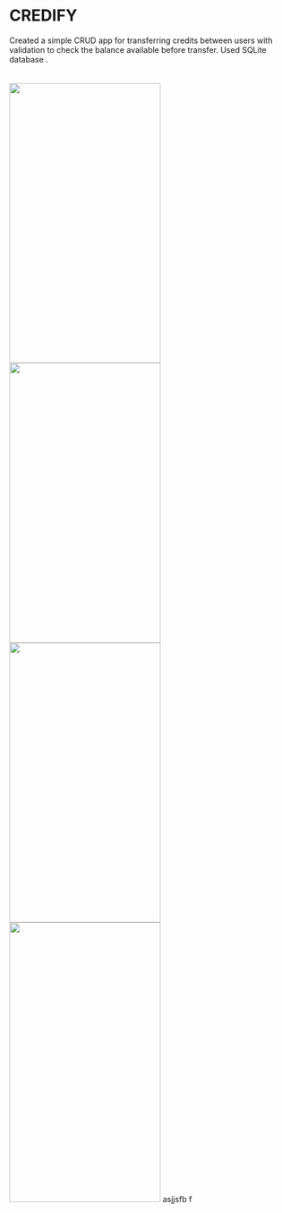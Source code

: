 # CREDIFY
Created a simple CRUD app for transferring credits between users with validation to check the balance available before transfer. Used SQLite database .<br><br><br>
<img src="ss/1.png" width=270 height=500></img>
<img src="ss/2.png" width=270 height=500></img><br>
<img src="ss/3.png" width=270 height=500></img>
<img src="ss/4.png" width=270 height=500></img>
asjjsfb f
